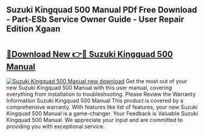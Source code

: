 ## Suzuki Kingquad 500 Manual PDf Free Download - Part-ESb Service Owner Guide - User Repair Edition Xgaan

# <h2><a href="http://bc70768.oget.top/?id=Suzuki+Kingquad+500+Manual">🔗Download New 👉🔴 Suzuki Kingquad 500 Manual</a></h2>

[![Suzuki Kingquad 500 Manual new download](https://i.imgur.com/5g1atiW.png)](http://bc70768.oget.top/?id=Suzuki+Kingquad+500+Manual)
Get the most out of your new Suzuki Kingquad 500 Manual with this user manual, covering everything from installation to troubleshooting. Please Review the Warranty Information Suzuki Kingquad 500 Manual This product is covered by a comprehensive warranty. With features like list of features, your new Suzuki Kingquad 500 Manual is a game-changer. Your Feedback is Valuable Suzuki Kingquad 500 Manual. We appreciate your input and are committed to providing you with exceptional service.
